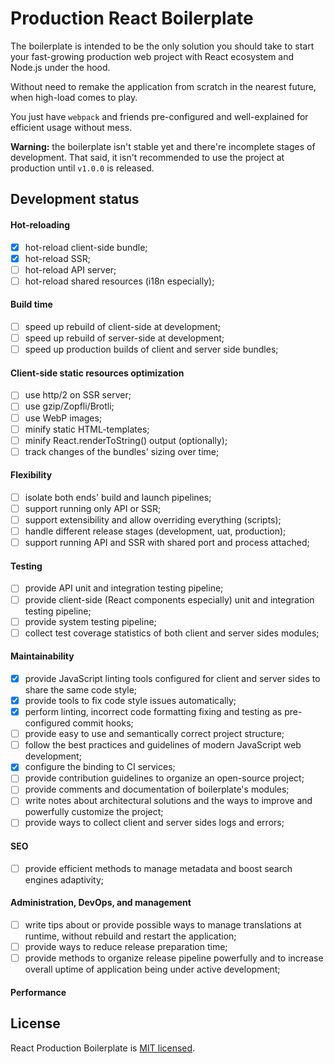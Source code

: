 # Production React Boilerplate

The boilerplate is intended to be the only solution you should take to start your fast-growing production web project with React ecosystem and Node.js under the hood.

Without need to remake the application from scratch in the nearest future, when high-load comes to play.

You just have `webpack` and friends pre-configured and well-explained for efficient usage without mess.

**Warning:** the boilerplate isn't stable yet and there're incomplete stages of development. That said, it isn't recommended to use the project at production until `v1.0.0` is released. 

## Development status

#### Hot-reloading

  - [x] hot-reload client-side bundle;
  - [x] hot-reload SSR;
  - [ ] hot-reload API server;
  - [ ] hot-reload shared resources (i18n especially);

#### Build time

  - [ ] speed up rebuild of client-side at development;
  - [ ] speed up rebuild of server-side at development;
  - [ ] speed up production builds of client and server side bundles;

#### Client-side static resources optimization

  - [ ] use http/2 on SSR server;
  - [ ] use gzip/Zopfli/Brotli;
  - [ ] use WebP images;
  - [ ] minify static HTML-templates;
  - [ ] minify React.renderToString() output (optionally);
  - [ ] track changes of the bundles' sizing over time;

#### Flexibility
  
  - [ ] isolate both ends' build and launch pipelines;
  - [ ] support running only API or SSR;
  - [ ] support extensibility and allow overriding everything (scripts);
  - [ ] handle different release stages (development, uat, production);
  - [ ] support running API and SSR with shared port and process attached;

#### Testing

  - [ ] provide API unit and integration testing pipeline;
  - [ ] provide client-side (React components especially) unit and integration testing pipeline;
  - [ ] provide system testing pipeline;
  - [ ] collect test coverage statistics of both client and server sides modules;

#### Maintainability

  - [x] provide JavaScript linting tools configured for client and server sides to share the same code style;
  - [x] provide tools to fix code style issues automatically;
  - [x] perform linting, incorrect code formatting fixing and testing as pre-configured commit hooks;
  - [ ] provide easy to use and semantically correct project structure;
  - [ ] follow the best practices and guidelines of modern JavaScript web development;
  - [x] configure the binding to CI services;
  - [ ] provide contribution guidelines to organize an open-source project;
  - [ ] provide comments and documentation of boilerplate's modules;
  - [ ] write notes about architectural solutions and the ways to improve and powerfully customize the project;
  - [ ] provide ways to collect client and server sides logs and errors;

#### SEO

  - [ ] provide efficient methods to manage metadata and boost search engines adaptivity;

#### Administration, DevOps, and management

  - [ ] write tips about or provide possible ways to manage translations at runtime, without rebuild and restart the application;
  - [ ] provide ways to reduce release preparation time;
  - [ ] provide methods to organize release pipeline powerfully and to increase overall uptime of application being under active development;

#### Performance

## License

React Production Boilerplate is [MIT licensed](LICENSE.md).
